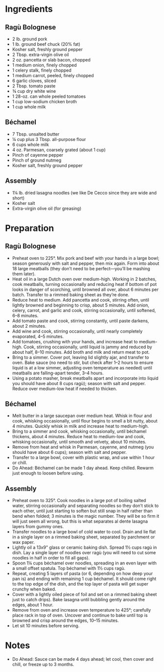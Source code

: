 # Ingredients

## Ragù Bolognese

- 2 lb. ground pork
- 1 lb. ground beef chuck (20% fat)
- Kosher salt, freshly ground pepper
- 2 Tbsp. extra-virgin olive oil
- 2 oz. pancetta or slab bacon, chopped
- 1 medium onion, finely chopped
- 1 celery stalk, finely chopped
- 1 medium carrot, peeled, finely chopped
- 6 garlic cloves, sliced
- 2 Tbsp. tomato paste
- ¾ cup dry white wine
- 1 28-oz. can whole peeled tomatoes
- 1 cup low-sodium chicken broth
- 1 cup whole milk

## Béchamel
- 7 Tbsp. unsalted butter
- ¼ cup plus 3 Tbsp. all-purpose flour
- 6 cups whole milk
- 4 oz. Parmesan, coarsely grated (about 1 cup)
- Pinch of cayenne pepper
- Pinch of ground nutmeg
- Kosher salt, freshly ground pepper

## Assembly
- 1¼ lb. dried lasagna noodles (we like De Cecco since they are wide and short)
- Kosher salt
- Extra-virgin olive oil (for greasing)

# Preparation

## Ragù Bolognese
- Preheat oven to 225°. Mix pork and beef with your hands in a large bowl;
	season generously with salt and pepper, then mix again. Form into about 18
	large meatballs (they don’t need to be perfect—you’ll be mashing them later).
- Heat oil in a large Dutch oven over medium-high. Working in 2 batches, cook
	meatballs, turning occasionally and reducing heat if bottom of pot looks in
	danger of scorching, until browned all over, about 6 minutes per batch.
	Transfer to a rimmed baking sheet as they’re done.
- Reduce heat to medium. Add pancetta and cook, stirring often, until lightly browned
	and beginning to crisp, about 5 minutes. Add onion, celery, carrot, and
	garlic and cook, stirring occasionally, until softened, 6–8 minutes.
- Add tomato paste and cook, stirring constantly, until paste darkens, about 2
	minutes.
- Add wine and cook, stirring occasionally, until nearly completely
	evaporated, 4–5 minutes.
- Add tomatoes, crushing with your hands, and increase
	heat to medium-high. Cook, stirring occasionally, until liquid is jammy and
	reduced by about half, 8–10 minutes. Add broth and milk and return meat to pot.
- Bring to a simmer. Cover pot, leaving lid slightly ajar, and transfer to
	oven. Bake sauce (no need to stir, but check after 1–2 hours to ensure liquid
	is at a low simmer, adjusting oven temperature as needed) until meatballs are
	falling-apart tender, 3–4 hours.
- Using a potato masher, break meatballs apart and incorporate into liquid 
	you should have about 8 cups ragù); season with salt and pepper. Reduce over
	medium-low heat if needed to thicken.

## Béchamel
- Melt butter in a large saucepan over medium heat. Whisk in flour and cook,
	whisking occasionally, until flour begins to smell a bit nutty, about 4 minutes.
	Quickly whisk in milk and increase heat to medium-high.
- Bring to a simmer
	and cook, whisking occasionally, until béchamel thickens, about 4 minutes.
	Reduce heat to medium-low and cook, whisking occasionally, until smooth and
	velvety, about 10 minutes.
- Remove from heat and whisk in Parmesan, cayenne,
	and nutmeg (you should have about 6 cups); season with salt and pepper.
- Transfer to a large bowl, cover with plastic wrap, and use within 1 hour or
	chill.
- Do Ahead: Béchamel can be made 1 day ahead. Keep chilled. Rewarm just enough
	to loosen before using.

## Assembly
- Preheat oven to 325°. Cook noodles in a large pot of boiling salted water,
	stirring occasionally and separating noodles so they don’t stick to each other,
	until just starting to soften but still snap in half rather than bend when
	folded; 3 minutes is the magic number. They will be so firm it will just seem
	all wrong, but this is what separates al dente lasagna layers from gummy ones.
- Transfer noodles to a large bowl of cold water to cool. Drain and lie flat in
	a single layer on a rimmed baking sheet, separated by parchment or wax paper.
- Lightly oil a 13x9" glass or ceramic baking dish. Spread 1½ cups ragù in dish.
	Lay a single layer of noodles over ragù (you will need to cut some noodles
	in half in order to fill all gaps).
- Spoon 1¼ cups béchamel over noodles,
	spreading in an even layer with a small offset spatula. Top béchamel with 1½
	cups ragù.
- Repeat, creating 5 layers of pasta (or 6, depending on how deep
	your pan is) and ending with remaining 1 cup béchamel. It should come right to
	the top edge of the dish, and the top layer of pasta will get super crunchy
	when baked.
- Cover with a lightly oiled piece of foil and set on a rimmed baking sheet 
	just to catch drips). Bake lasagna until bubbling gently around the edges,
	about 1 hour.
- Remove from oven and increase oven temperature to 425°;
	carefully place rack in top of oven. Uncover and continue to bake until top is
	browned and crisp around the edges, 10–15 minutes.
- Let sit 10 minutes before serving.

# Notes
- Do Ahead: Sauce can be made 4 days ahead; let cool, then cover and chill, or
	freeze up to 3 months.
